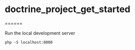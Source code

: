 # doctrine_project_get_started

======

Run the local development server

    php -S localhost:8000
